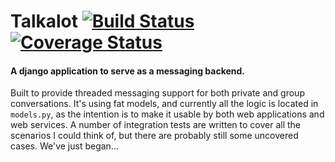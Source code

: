 # Talkalot [![Build Status](https://travis-ci.org/integricho/django-talkalot.svg?branch=master)](https://travis-ci.org/integricho/django-talkalot) [![Coverage Status](https://coveralls.io/repos/integricho/django-talkalot/badge.png?branch=master)](https://coveralls.io/r/integricho/django-talkalot?branch=master)

#### A django application to serve as a messaging backend.

Built to provide threaded messaging support for both private and group conversations. It's using fat models, and currently all the logic is located in `models.py`, as the intention is to make it usable by both web applications and web services.
A number of integration tests are written to cover all the scenarios I could think of, but there are probably still some uncovered cases. We've just began...

